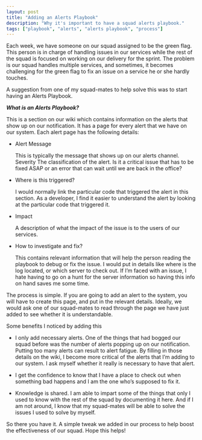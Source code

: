 ```yaml
---
layout: post
title: "Adding an Alerts Playbook"
description: "Why it's important to have a squad alerts playbook."
tags: ["playbook", "alerts", "alerts playbook", "process"]
---
```


Each week, we have someone on our squad assigned to be the green flag. This person is in charge of handling issues in our services while the rest of the squad is focused on working on our delivery for the sprint. The problem is our squad handles multiple services, and sometimes, it becomes challenging for the green flag to fix an issue on a service he or she hardly touches.

A suggestion from one of my squad-mates to help solve this was to start having an Alerts Playbook.

***What is an Alerts Playbook?***

This is a section on our wiki which contains information on the alerts that show up on our notification. It has a page for every alert that we have on our system. Each alert page has the following details:

* Alert Message

  This is typically the message that shows up on our alerts channel.
  Severity
  The classification of the alert. Is it a critical issue that has to be fixed ASAP or an error that can wait until we are back in the office?

* Where is this triggered?

  I would normally link the particular code that triggered the alert in this section. As a developer, I find it easier to understand the alert by looking at the particular code that triggered it.

* Impact
  
  A description of what the impact of the issue is to the users of our services.

* How to investigate and fix?
  
  This contains relevant information that will help the person reading the playbook to debug or fix the issue. I would put in details like where is the log located, or which server to check out. If I’m faced with an issue, I hate having to go on a hunt for the server information so having this info on hand saves me some time.


The process is simple. If you are going to add an alert to the system, you will have to create this page, and put in the relevant details. Ideally, we would ask one of our squad-mates to read through the page we have just added to see whether it is understandable.

Some benefits I noticed by adding this

* I only add necessary alerts. One of the things that had bogged our squad before was the number of alerts popping up on our notification. Putting too many alerts can result to alert fatigue. By filling in those details on the wiki, I become more critical of the alerts that I’m adding to our system. I ask myself whether it really is necessary to have that alert.

* I get the confidence to know that I have a place to check out when something bad happens and I am the one who’s supposed to fix it.

* Knowledge is shared. I am able to impart some of the things that only I used to know with the rest of the squad by documenting it here. And if I am not around, I know that my squad-mates will be able to solve the issues I used to solve by myself.


So there you have it. A simple tweak we added in our process to help boost the effectiveness of our squad. Hope this helps!